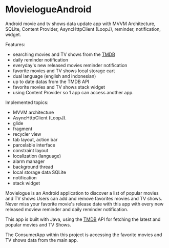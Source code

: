 # MovielogueAndroid
Android movie and tv shows data update app with MVVM Architecture, SQLite, Content Provider, AsyncHttpClient (LoopJ), reminder, notification, widget.


Features:
- searching movies and TV shows from the [TMDB](https://www.themoviedb.org/?language=en-US)
- daily reminder notification
- everyday's new released movies reminder notification
- favorite movies and TV shows local storage cart 
- dual language (english and indonesian)
- up to date datas from the TMDB API
- favorite movies and TV shows stack widget
- using Content Provider so 1 app can access another app.

Implemented topics:
* MVVM architecture
* AsyncHttpClient (LoopJ).
* glide
* fragment
* recycler view
* tab layout, action bar
* parcelable interface
* constraint layout
* localization (language)
* alarm manager
* background thread
* local storage data SQLite
* notification
* stack widget


Movielogue is an Android application to discover a list of popular movies and TV shows
Users can add and remove favorites movies and TV shows.
Never miss your favorite movie's release date with this app with every new released moview reminder and daily reminder notification.

This app is built with Java, using the [TMDB](https://www.themoviedb.org/?language=en-US) API for fetching the latest and popular movies and TV Shows.

The ConsumerApp within this project is accessing the favorite movies and TV shows data from the main app.


